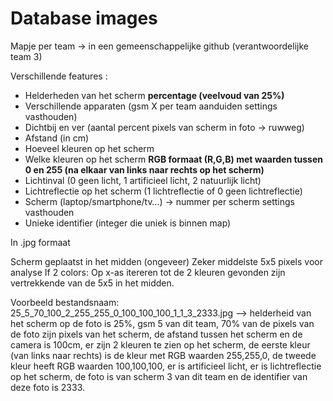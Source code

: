 # Database images

Mapje per team → in een gemeenschappelijke github (verantwoordelijke team 3)

Verschillende features :

- Helderheden van het scherm **percentage (veelvoud van 25%)** 
- Verschillende apparaten (gsm X per team aanduiden settings vasthouden) 
- Dichtbij en ver (aantal percent pixels van scherm in foto → ruwweg) 
- Afstand (in cm) 
- Hoeveel kleuren op het scherm 
- Welke kleuren op het scherm **RGB formaat (R,G,B) met waarden tussen 0 en 255 (na elkaar van links naar rechts op het scherm)**
- Lichtinval (0 geen licht, 1 artificieel licht, 2 natuurlijk licht)
- Lichtreflectie op het scherm (1 lichtreflectie of 0 geen lichtreflectie)
- Scherm (laptop/smartphone/tv…) → nummer per scherm settings vasthouden
- Unieke identifier (integer die uniek is binnen map)

 

In .jpg formaat 

 
Scherm geplaatst in het midden (ongeveer) 
Zeker middelste 5x5 pixels voor analyse
If 2 colors: Op x-as itereren tot de 2 kleuren gevonden zijn vertrekkende van de 5x5 in het midden.

Voorbeeld bestandsnaam: 25_5_70_100_2_255_255_0_100_100_100_1_1_3_2333.jpg
--> helderheid van het scherm op de foto is 25%, gsm 5 van dit team, 70% van de pixels van de foto zijn pixels van het scherm, de afstand tussen het scherm en de camera is 100cm, er zijn 2 kleuren te zien op het scherm, de eerste kleur (van links naar rechts) is de kleur met RGB waarden 255,255,0, de tweede kleur heeft RGB waarden 100,100,100, er is artificieel licht, er is lichtreflectie op het scherm, de foto is van scherm 3 van dit team en de identifier van deze foto is 2333. 

